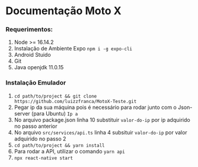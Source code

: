 # Documentação Moto X
### Requerimentos: 
1.  Node >= 16.14.2
2.  Instalação de Ambiente Expo `npm i -g expo-cli`
3.  Android Stuido
4.  Git
5.  Java openjdk 11.0.15

### Instalação Emulador
1. `cd path/to/project && git clone https://github.com/luizzfranca/MotoX-Teste.git `
2. Pegar ip da sua máquina pois é necessário para rodar junto com o Json-server (para Ubuntu) `Ip a`
3. No arquivo package.json linha 10 substituir `valor-do-ip` por ip adquirido no passo anterior
4. No arquivo `src/services/api.ts` linha 4 subsituir `valor-do-ip` por valor adquirido no passo 2
5. `cd path/to/project && yarn install`
6. Para rodar a API, utilizar o comando `yarn api`
7. `npx react-native start`